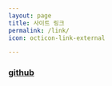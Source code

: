 ```yaml
---
layout: page
title: 사이트 링크
permalink: /link/
icon: octicon-link-external

---
```


### [github](https://github.com/jdhcc)